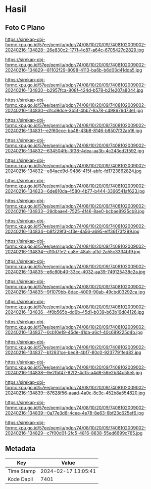 # Hasil

## Foto C Plano

https://sirekap-obj-formc.kpu.go.id/57ee/pemilu/pdpr/74/08/10/20/09/7408102009002-20240216-134828--26e830c2-177f-4c87-a64c-6705427d2829.jpg

https://sirekap-obj-formc.kpu.go.id/57ee/pemilu/pdpr/74/08/10/20/09/7408102009002-20240216-134829--81102f29-8098-4113-ba6b-b6d03d41dda5.jpg

https://sirekap-obj-formc.kpu.go.id/57ee/pemilu/pdpr/74/08/10/20/09/7408102009002-20240216-134830--b2957fca-808f-424d-b578-b21e207a8044.jpg

https://sirekap-obj-formc.kpu.go.id/57ee/pemilu/pdpr/74/08/10/20/09/7408102009002-20240216-134830--d1cd9dce-3b5f-4bb7-8a78-c498676d73e1.jpg

https://sirekap-obj-formc.kpu.go.id/57ee/pemilu/pdpr/74/08/10/20/09/7408102009002-20240216-134831--e2f60ece-ba48-43b8-8146-b8507f32ab16.jpg

https://sirekap-obj-formc.kpu.go.id/57ee/pemilu/pdpr/74/08/10/20/09/7408102009002-20240216-134832--634504fb-3f38-4dea-aa3b-4c243ed2f592.jpg

https://sirekap-obj-formc.kpu.go.id/57ee/pemilu/pdpr/74/08/10/20/09/7408102009002-20240216-134832--e84acd9d-9486-415f-abfc-fd1723862824.jpg

https://sirekap-obj-formc.kpu.go.id/57ee/pemilu/pdpr/74/08/10/20/09/7408102009002-20240216-134833--6de810da-4580-4b77-b444-3366541af623.jpg

https://sirekap-obj-formc.kpu.go.id/57ee/pemilu/pdpr/74/08/10/20/09/7408102009002-20240216-134833--28dbaae4-7525-4f46-8ae0-bcbae8925cb8.jpg

https://sirekap-obj-formc.kpu.go.id/57ee/pemilu/pdpr/74/08/10/20/09/7408102009002-20240216-134834--b8f229f3-cf3e-4a56-a695-e1f36173f299.jpg

https://sirekap-obj-formc.kpu.go.id/57ee/pemilu/pdpr/74/08/10/20/09/7408102009002-20240216-134834--d10d7fe2-ca8e-48a5-affd-2a55c3334bf9.jpg

https://sirekap-obj-formc.kpu.go.id/57ee/pemilu/pdpr/74/08/10/20/09/7408102009002-20240216-134835--e6c80b40-33cc-4032-aa39-749125438c2a.jpg

https://sirekap-obj-formc.kpu.go.id/57ee/pemilu/pdpr/74/08/10/20/09/7408102009002-20240216-134835--9f1079bb-8dac-4009-90ab-49cbd03292ca.jpg

https://sirekap-obj-formc.kpu.go.id/57ee/pemilu/pdpr/74/08/10/20/09/7408102009002-20240216-134836--4f0b565b-dd6b-45d1-b039-b63b16d84126.jpg

https://sirekap-obj-formc.kpu.go.id/57ee/pemilu/pdpr/74/08/10/20/09/7408102009002-20240216-134837--0cb10e19-45de-41da-a6cf-40c689225d4b.jpg

https://sirekap-obj-formc.kpu.go.id/57ee/pemilu/pdpr/74/08/10/20/09/7408102009002-20240216-134837--b12631ce-bec8-4bf7-80c0-9237791fed82.jpg

https://sirekap-obj-formc.kpu.go.id/57ee/pemilu/pdpr/74/08/10/20/09/7408102009002-20240216-134838--9e2fbf47-82f2-4c15-a4d8-56e2b34c55e5.jpg

https://sirekap-obj-formc.kpu.go.id/57ee/pemilu/pdpr/74/08/10/20/09/7408102009002-20240216-134839--87628f56-aaad-4a0c-8c3c-452b8a554820.jpg

https://sirekap-obj-formc.kpu.go.id/57ee/pemilu/pdpr/74/08/10/20/09/7408102009002-20240216-134839--0a77e3d8-4cee-4e78-8e63-6bf23c625ef6.jpg

https://sirekap-obj-formc.kpu.go.id/57ee/pemilu/pdpr/74/08/10/20/09/7408102009002-20240216-134829--c7f00d01-2fc5-4816-8838-55ed6699c765.jpg


## Metadata

| Key        | Value               |
| ---------- | ------------------- |
| Time Stamp | 2024-02-17 13:05:41 |
| Kode Dapil | 7401                |



